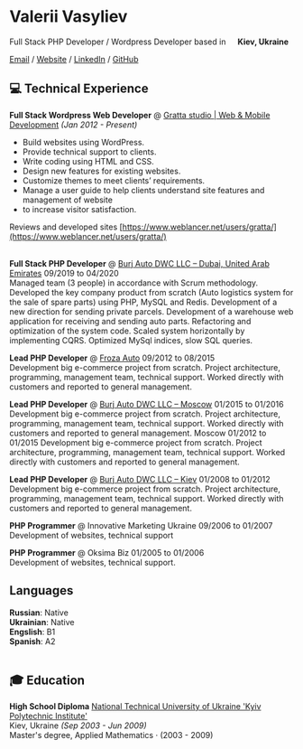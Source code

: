 # Valerii Vasyliev

Full Stack PHP Developer / Wordpress Developer based in <img src="https://raw.githubusercontent.com/stevenrskelton/flag-icon/master/png/16/country-4x3/ua.png" width="13"/> <b>Kiev, Ukraine</b> <br>

[Email](mailto:info@gratta.pro) / [Website](https://gratta.pro/) / [LinkedIn](https://www.linkedin.com/in/vvasyliev/) / [GitHub](https://github.com/ValeriiVasyliev) 

## 💻 Technical Experience

**Full Stack Wordpress Web Developer** @ [Gratta studio | Web & Mobile Development](https://gratta.pro/)  _(Jan 2012 - Present)_ <br>
  - Build websites using WordPress.
  - Provide technical support to clients.
  - Write coding using HTML and CSS.
  - Design new features for existing websites.
  - Customize themes to meet clients’ requirements.
  - Manage a user guide to help clients understand site features and management of website
  - to increase visitor satisfaction.
  
Reviews and developed sites [https://www.weblancer.net/users/gratta/](https://www.weblancer.net/users/gratta/)<br><br>

**Full Stack PHP Developer**  @ [Burj Auto DWC LLC – Dubai, United Arab Emirates](https://burauto.com/) 09/2019 to 04/2020 <br>
Managed team (3 people) in accordance with Scrum methodology. Developed the key company
product from scratch (Auto logistics system for the sale of spare parts) using PHP, MySQL and
Redis. Development of a new direction for sending private parcels. Development of a
warehouse web application for receiving and sending auto parts. Refactoring and optimization
of the system code. Scaled system horizontally by implementing CQRS. Optimized MySql
indices, slow SQL queries.

**Lead PHP Developer**  @ [Froza Auto](https://froza.ru/) 09/2012 to 08/2015 <br>
Development big e-commerce project from scratch. Project architecture, programming,
management team, technical support.
Worked directly with customers and reported to general management.

**Lead PHP Developer**  @ [Burj Auto DWC LLC – Moscow](https://burauto.com/)  01/2015 to 01/2016 <br>
Development big e-commerce project from scratch.
Project architecture, programming, management team, technical support.
Worked directly with customers and reported to general management.
Moscow 01/2012 to 01/2015
Development big e-commerce project from scratch.
Project architecture, programming, management team, technical support.
Worked directly with customers and reported to general management.

**Lead PHP Developer**  @ [Burj Auto DWC LLC – Kiev](https://burauto.com/) 01/2008 to 01/2012 <br>
Development big e-commerce project from scratch.
Project architecture, programming, management team, technical support.
Worked directly with customers and reported to general management.

**PHP Programmer** @ Innovative Marketing Ukraine 09/2006 to 01/2007 <br>
Development of websites, technical support

**PHP Programmer** @ Oksima Biz 01/2005 to 01/2006 <br>
Development of websites, technical support.

## Languages

**Russian**: Native <br>
**Ukrainian**: Native <br>
**Engslish**: B1 <br>
**Spanish**: A2
<br><br>

## 🎓 Education

**High School Diploma** 
[National Technical University of Ukraine 'Kyiv Polytechnic Institute'](https://kpi.ua/en) <br>
Kiev, Ukraine _(Sep 2003 - Jun 2009)_ <br>
Master's degree, Applied Mathematics · (2003 - 2009)
